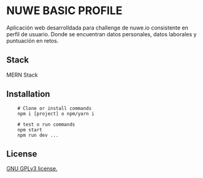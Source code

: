# NUWE BASIC PROFILE

Aplicación web desarrolldada para challenge de nuwe.io consistente en perfil de usuario. Donde se encuentran datos personales, datos laborales y puntuación en retos.

## Stack

MERN Stack




## Installation


```shell
    # Clone or install commands
    npm i [project] o npm/yarn i 
```

```shell
    # test o run commands
    npm start
    npm run dev ...
```

## License 

[ GNU GPLv3 license.](https://www.gnu.org/licenses/gpl-3.0.en.html)

